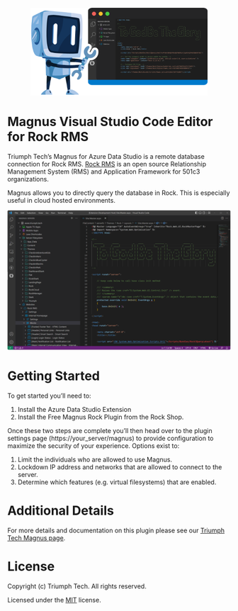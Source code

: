 <p align="center">
  <img width="400" src="docs/magnus-vscode.png">
</p>

# Magnus Visual Studio Code Editor for Rock RMS 

Triumph Tech’s Magnus for Azure Data Studio is a remote database connection for Rock RMS. [Rock RMS](https://www.rockrms.com) is an open source Relationship Management System (RMS) and Application Framework for 501c3 organizations.

Magnus allows you to directly query the database in Rock. This is especially useful in cloud hosted environments.

<p align="center">
    <img width="799" src="docs/sample.png">
</p>

# Getting Started

To get started you’ll need to:

1. Install the Azure Data Studio Extension
2. Install the Free Magnus Rock Plugin from the Rock Shop. 

Once these two steps are complete you’ll then head over to the plugin settings page (https://your_server/magnus) to provide configuration to maximize the security of your experience. Options exist to:

1. Limit the individuals who are allowed to use Magnus.
2. Lockdown IP address and networks that are allowed to connect to the server.
3. Determine which features (e.g. virtual filesystems) that are enabled.

# Additional Details

For more details and documentation on this plugin please see our [Triumph Tech Magnus page](https://www.triumph.tech/magnus).

# License

Copyright (c) Triumph Tech. All rights reserved.

Licensed under the [MIT](https://raw.githubusercontent.com/triumph-tech/magnus-ads/main/LICENSE.txt) license.
